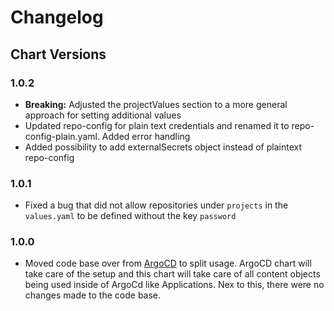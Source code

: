 # Changelog

## Chart Versions

### 1.0.2
- **Breaking:** Adjusted the projectValues section to a more general approach for setting additional values
- Updated repo-config for plain text credentials and renamed it to repo-config-plain.yaml. Added error handling
- Added possibility to add externalSecrets object instead of plaintext repo-config

### 1.0.1

- Fixed a bug that did not allow repositories under `projects` in the `values.yaml` to be defined without the key `password`

### 1.0.0

- Moved code base over from [ArgoCD](https://github.com/iits-consulting/charts/tree/main/charts/argocd) to split usage. ArgoCD chart will take care of the setup and this chart will take care of all content objects being used inside of ArgoCd like Applications. Nex to this, there were no changes made to the code base.
